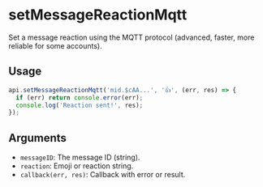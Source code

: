# setMessageReactionMqtt

Set a message reaction using the MQTT protocol (advanced, faster, more reliable for some accounts).

## Usage
```js
api.setMessageReactionMqtt('mid.$cAA...', '👍', (err, res) => {
  if (err) return console.error(err);
  console.log('Reaction sent!', res);
});
```

## Arguments
- `messageID`: The message ID (string).
- `reaction`: Emoji or reaction string.
- `callback(err, res)`: Callback with error or result.
